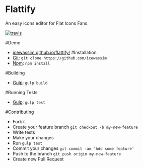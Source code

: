 # Flattify
An easy icons editor for Flat Icons Fans.

[![travis](https://api.travis-ci.org/icewassim/flattify.svg?branch=master)](https://travis-ci.org/icewassim/flattify)

#Demo
* [icewassim.github.io/flattify/](http://icewassim.github.io/flattify/)
#Installation
* [Git](https://git-scm.com/): `git clone https://github.com/icewassim`
* [Npm](https://www.npmjs.org/): `npm install`

#Building
* [Gulp](http://gulpjs.com/): `gulp build`

#Running Tests
* [Gulp](http://gulpjs.com/): `gulp test`

#Contributing

* Fork it
* Create your feature branch `git checkout -b my-new-feature`
* Write tests
* Make your changes
* Run `gulp test`
* Commit your changes `git commit -am 'Add some feature'`
* Push to the branch `git push origin my-new-feature`
* Create new Pull Request
